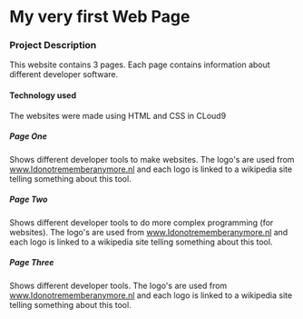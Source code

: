 # My very first Web Page

### Project Description
This website contains 3 pages. Each page contains information about different developer software.

#### Technology used
The websites were made using HTML and CSS in CLoud9

##### Page One
Shows different developer tools to make websites.
The logo's are used from www.Idonotrememberanymore.nl and each logo is linked to a wikipedia site telling something about this tool.

##### Page Two
Shows different developer tools to do more complex programming (for websites).
The logo's are used from www.Idonotrememberanymore.nl and each logo is linked to a wikipedia site telling something about this tool.

##### Page Three
Shows different developer tools.
The logo's are used from www.Idonotrememberanymore.nl and each logo is linked to a wikipedia site telling something about this tool.